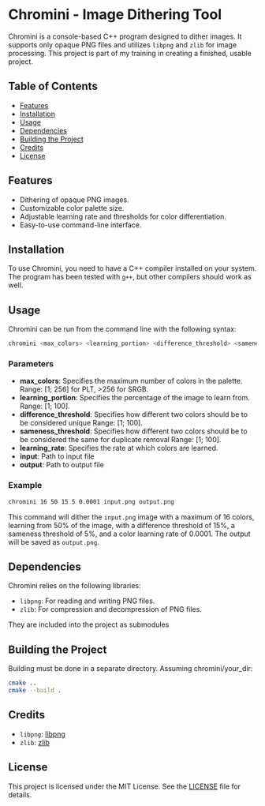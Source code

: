 # Chromini - Image Dithering Tool

Chromini is a console-based C++ program designed to dither images. It supports only opaque PNG files and utilizes `libpng` and `zlib` for image processing. This project is part of my training in creating a finished, usable project.

## Table of Contents

- [Features](#features)
- [Installation](#installation)
- [Usage](#usage)
- [Dependencies](#dependencies)
- [Building the Project](#building-the-project)
- [Credits](#credits)
- [License](#license)

## Features

- Dithering of opaque PNG images.
- Customizable color palette size.
- Adjustable learning rate and thresholds for color differentiation.
- Easy-to-use command-line interface.

## Installation

To use Chromini, you need to have a C++ compiler installed on your system. The program has been tested with `g++`, but other compilers should work as well.

## Usage

Chromini can be run from the command line with the following syntax:

```sh
chromini <max_colors> <learning_portion> <difference_threshold> <sameness_threshold> <learning_rate> <input> <output>
```

### Parameters

- **max_colors**: Specifies the maximum number of colors in the palette. Range: [1; 256] for PLT, >256 for SRGB.
- **learning_portion**: Specifies the percentage of the image to learn from. Range: [1; 100].
- **difference_threshold**: Specifies how different two colors should be to be considered unique Range: [1; 100].
- **sameness_threshold**: Specifies how different two colors should be to be considered the same for duplicate removal Range: [1; 100].
- **learning_rate**: Specifies the rate at which colors are learned.
- **input**: Path to input file
- **output**: Path to output file

### Example

```sh
chromini 16 50 15 5 0.0001 input.png output.png
```

This command will dither the `input.png` image with a maximum of 16 colors, learning from 50% of the image, with a difference threshold of 15%, a sameness threshold of 5%, and a color learning rate of 0.0001. The output will be saved as `output.png`.

## Dependencies

Chromini relies on the following libraries:

- `libpng`: For reading and writing PNG files.
- `zlib`: For compression and decompression of PNG files.

They are included into the project as submodules

## Building the Project

Building must be done in a separate directory.
Assuming chromini/your_dir:

```sh
cmake ..
cmake --build .
```

## Credits

- `libpng`: [libpng](https://github.com/pnggroup/libpng)
- `zlib`: [zlib](https://github.com/madler/zlib)

## License

This project is licensed under the MIT License. See the [LICENSE](LICENSE) file for details.
